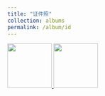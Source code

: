 ```yaml
---
title: "证件照"
collection: albums
permalink: /album/id
---
```

<a href="../images/profile.jpg">
  <img src="../images/profile.jpg" width="100">
</a>
<a href="../images/profile.jpg">
  <img src="../images/10aab94c51fa9452974b2b3fa1332cc585fcc04a.jpg@942w_1413h_progressive.webp" width="100">
</a>
